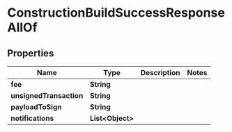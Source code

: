 

# ConstructionBuildSuccessResponseAllOf


## Properties

Name | Type | Description | Notes
------------ | ------------- | ------------- | -------------
**fee** | **String** |  | 
**unsignedTransaction** | **String** |  | 
**payloadToSign** | **String** |  | 
**notifications** | **List&lt;Object&gt;** |  | 



